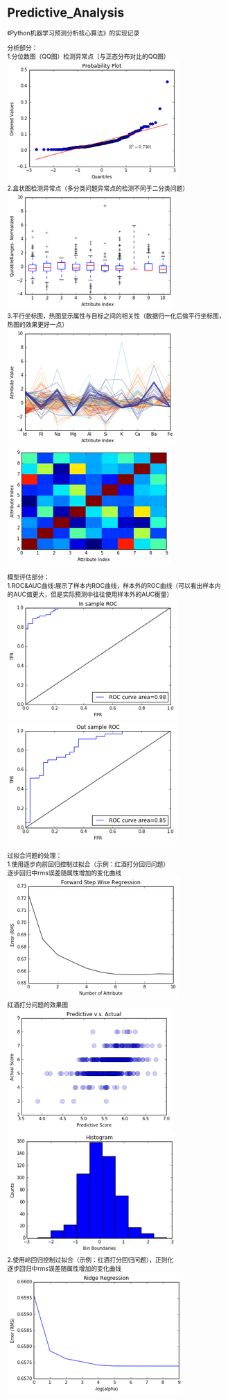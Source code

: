 # Predictive_Analysis
《Python机器学习预测分析核心算法》的实现记录</br>

分析部分：</br>
1.分位数图（QQ图）检测异常点（与正态分布对比的QQ图）</br>
![image](https://github.com/mjDelta/Predictive_Analysis/blob/master/imgs/QQPlot.png)</br>
2.盒状图检测异常点（多分类问题异常点的检测不同于二分类问题）</br>
![image](https://github.com/mjDelta/Predictive_Analysis/blob/master/imgs/boxPlot.png)</br>
3.平行坐标图，热图显示属性与目标之间的相关性（数据归一化后做平行坐标图，热图的效果更好一点）</br>
![image](https://github.com/mjDelta/Predictive_Analysis/blob/master/imgs/parallePlot.png)
![image](https://github.com/mjDelta/Predictive_Analysis/blob/master/imgs/heatPlot.png)</br>

模型评估部分：</br>
1.ROC&AUC曲线:展示了样本内ROC曲线，样本外的ROC曲线（可以看出样本内的AUC值更大，但是实际预测中往往使用样本外的AUC衡量）</br>
![image](https://github.com/mjDelta/Predictive_Analysis/blob/master/imgs/auc_insample.png)
![image](https://github.com/mjDelta/Predictive_Analysis/blob/master/imgs/auc_outsample.png)</br>

过拟合问题的处理：</br>
1.使用逐步向前回归控制过拟合（示例：红酒打分回归问题）</br>
逐步回归中rms误差随属性增加的变化曲线</br>
![image](https://github.com/mjDelta/Predictive_Analysis/blob/master/imgs/fwdstep.png)</br>
红酒打分问题的效果图</br>
![image](https://github.com/mjDelta/Predictive_Analysis/blob/master/imgs/fwdstepscatter.png)
![image](https://github.com/mjDelta/Predictive_Analysis/blob/master/imgs/fwdstephist.png)</br>
2.使用岭回归控制过拟合（示例：红酒打分回归问题），正则化</br>
逐步回归中rms误差随属性增加的变化曲线</br>
![image](https://github.com/mjDelta/Predictive_Analysis/blob/master/imgs/ridge.png)</br>
